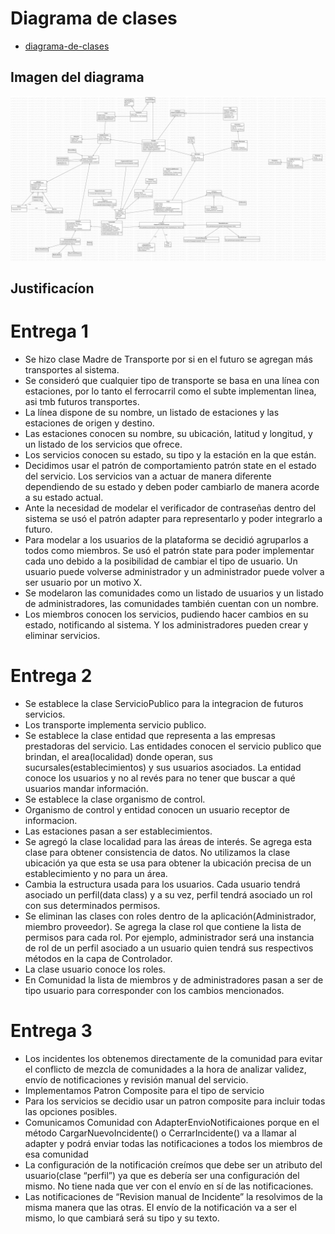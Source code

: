# Diagrama de clases 

* [diagrama-de-clases](DiagramaDeClasesEntrega3.mdj)

## Imagen del diagrama 

![imagen-diagrama](DiagramaDeClasesEntrega3.png)

## Justificacíon

# Entrega 1

* Se hizo clase Madre de Transporte por si en el futuro se agregan más transportes al sistema.
* Se consideró que cualquier tipo de transporte se basa en una línea con estaciones, por lo tanto el ferrocarril como el subte implementan linea, asi tmb futuros transportes.
* La línea dispone de su nombre, un listado de estaciones y las estaciones de origen y destino.
* Las estaciones conocen su nombre, su ubicación, latitud y longitud, y un listado de los servicios que ofrece.
* Los servicios conocen su estado, su tipo y la estación en la que están.
* Decidimos usar el patrón de comportamiento patrón state en el estado del servicio. Los servicios van a actuar de manera diferente dependiendo de su estado y deben poder cambiarlo de manera acorde a su estado actual.
* Ante la necesidad de modelar el verificador de contraseñas dentro del sistema se usó el patrón adapter para representarlo y poder integrarlo a futuro.
* Para modelar a los usuarios de la plataforma se decidió agruparlos a todos como miembros. Se usó el patrón state para poder implementar cada uno debido a la posibilidad de cambiar el tipo de usuario. Un usuario puede volverse administrador y un administrador puede volver a ser usuario por un motivo X.
* Se modelaron las comunidades como un listado de usuarios y un listado de administradores, las comunidades también cuentan con un nombre.
* Los miembros conocen los servicios, pudiendo hacer cambios en su estado, notificando al sistema. Y los administradores pueden crear y eliminar servicios.

# Entrega 2

* Se establece la clase ServicioPublico para la integracion de futuros servicios.
* Los transporte implementa servicio publico.
* Se establece la clase entidad que representa a las empresas prestadoras del servicio. Las entidades conocen el servicio publico que brindan, el area(localidad) donde operan, sus sucursales(establecimientos) y sus usuarios asociados. La entidad conoce los usuarios y no al revés para no tener que buscar a qué usuarios mandar información.
* Se establece la clase organismo de control.
* Organismo de control y entidad conocen un usuario receptor de informacion.
* Las estaciones pasan a ser establecimientos.
* Se agregó la clase localidad para las áreas de interés. Se agrega esta clase para obtener consistencia de datos. No utilizamos la clase ubicación ya que esta se usa para obtener la ubicación precisa de un establecimiento y no para un área.
* Cambia la estructura usada para los usuarios. Cada usuario tendrá asociado un perfil(data class) y a su vez, perfil tendrá asociado un rol con sus determinados permisos. 
* Se eliminan las clases con roles dentro de la aplicación(Administrador, miembro proveedor). Se agrega la clase rol que contiene la lista de permisos para cada rol. Por ejemplo, administrador será una instancia de rol de un perfil asociado a un usuario quien tendrá sus respectivos métodos en la capa de Controlador.
* La clase usuario conoce los roles.
* En Comunidad la lista de miembros y de administradores pasan a ser de tipo usuario para corresponder con los cambios mencionados.

# Entrega 3
  
* Los incidentes los obtenemos directamente de la comunidad para evitar el conflicto de mezcla de comunidades a la hora de analizar validez, envío de notificaciones y revisión manual del servicio.
* Implementamos Patron Composite para el tipo de servicio
* Para los servicios se decidio usar un patron composite para incluir todas las opciones posibles.
* Comunicamos Comunidad con AdapterEnvioNotificaiones porque en el método CargarNuevoIncidente() o CerrarIncidente() va a llamar al adapter y podrá enviar todas las notificaciones a todos los miembros de esa comunidad
* La configuración de la notificación creímos que debe ser un atributo del usuario(clase “perfil”) ya que es debería ser una configuración del mismo. No tiene nada que ver con el envío en sí de las notificaciones.
* Las notificaciones de “Revision manual de Incidente” la resolvimos de la misma manera que las otras. El envío de la notificación va a ser el mismo, lo que cambiará será su tipo y su texto.

